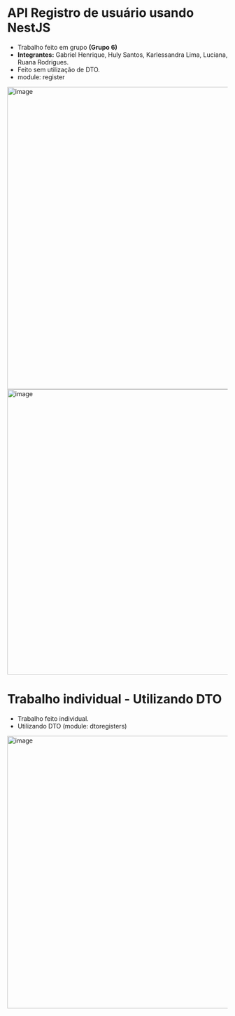 # API Registro de usuário usando NestJS
- Trabalho feito em grupo **(Grupo 6)**
- **Integrantes:** Gabriel Henrique, Huly Santos, Karlessandra Lima, Luciana, Ruana Rodrigues.
- Feito sem utilização de DTO.
- module: register

<img width="690" alt="image" src="https://user-images.githubusercontent.com/83349077/198641868-7b794087-5e04-4858-a928-4e886fa6c4a9.png">
<img width="651" alt="image" src="https://user-images.githubusercontent.com/83349077/198642874-80e1385d-116b-49d5-9ed8-cc9f4d6263fe.png">

# Trabalho individual - Utilizando DTO
- Trabalho feito individual.
- Utilizando DTO (module: dtoregisters)

<img width="622" alt="image" src="https://user-images.githubusercontent.com/83349077/198660085-9a9ae679-66d0-4547-95dd-af2ae9579ef8.png">
